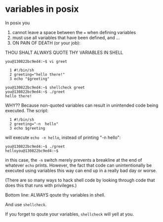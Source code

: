 # variables in posix

In posix you 
1. cannot leave a space between the `=` when defining variables
2. must use all variables that have been defined, and ...
3. ON PAIN OF DEATH (or your job):

THOU SHALT ALWAYS QUOTE THY VARIABLES IN SHELL

```
you@130822bc9ed4:~$ vi greet 

  1 #!/bin/sh
  2 greeting="hello there!"
  3 echo "$greeting" 
  
you@130822bc9ed4:~$ shellcheck greet
you@130822bc9ed4:~$ ./greet 
hello there! 
```
WHY?? Because non-quoted variables can result in unintended code being executed. The script:
```
  1 #!/bin/sh
  2 greeting="-n  hello"
  3 echo $greeting
```
will execute `echo -n hello`, instead of printing "-n hello":
```
you@130822bc9ed4:~$ ./greet
helloyou@130822bc9ed4:~$ 
```
in this case, the `-n` switch merely prevents a breakline at the end of whatever `echo` prints. However, the fact that code can unintentionally be executed using variables this way can end up in a really bad day or worse. 

(There are so many ways to hack shell code by looking through code that does this that runs with privileges.) 

Bottom line: ALWAYS qoute thy variables in shell. 

And use `shellcheck`. 

If you forget to qoute your variables, `shellcheck` will yell at you. 
